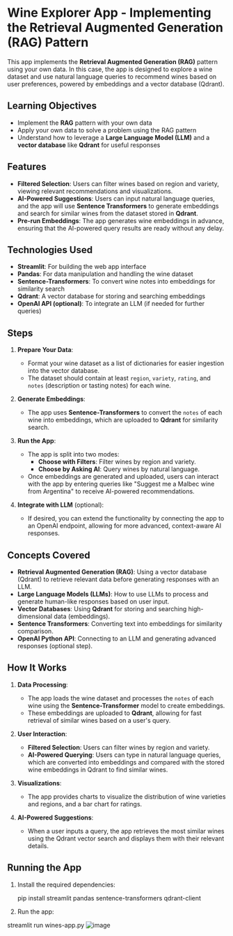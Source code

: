 # Wine Explorer App - Implementing the Retrieval Augmented Generation (RAG) Pattern

This app implements the **Retrieval Augmented Generation (RAG)** pattern using your own data. In this case, the app is designed to explore a wine dataset and use natural language queries to recommend wines based on user preferences, powered by embeddings and a vector database (Qdrant).

## Learning Objectives

- Implement the **RAG** pattern with your own data
- Apply your own data to solve a problem using the RAG pattern
- Understand how to leverage a **Large Language Model (LLM)** and a **vector database** like **Qdrant** for useful responses

## Features

- **Filtered Selection**: Users can filter wines based on region and variety, viewing relevant recommendations and visualizations.
- **AI-Powered Suggestions**: Users can input natural language queries, and the app will use **Sentence Transformers** to generate embeddings and search for similar wines from the dataset stored in **Qdrant**.
- **Pre-run Embeddings**: The app generates wine embeddings in advance, ensuring that the AI-powered query results are ready without any delay.

## Technologies Used

- **Streamlit**: For building the web app interface
- **Pandas**: For data manipulation and handling the wine dataset
- **Sentence-Transformers**: To convert wine notes into embeddings for similarity search
- **Qdrant**: A vector database for storing and searching embeddings
- **OpenAI API (optional)**: To integrate an LLM (if needed for further queries)

## Steps

1. **Prepare Your Data**: 
   - Format your wine dataset as a list of dictionaries for easier ingestion into the vector database.
   - The dataset should contain at least `region`, `variety`, `rating`, and `notes` (description or tasting notes) for each wine.

2. **Generate Embeddings**:
   - The app uses **Sentence-Transformers** to convert the `notes` of each wine into embeddings, which are uploaded to **Qdrant** for similarity search.

3. **Run the App**:
   - The app is split into two modes:
     - **Choose with Filters**: Filter wines by region and variety.
     - **Choose by Asking AI**: Query wines by natural language.
   - Once embeddings are generated and uploaded, users can interact with the app by entering queries like "Suggest me a Malbec wine from Argentina" to receive AI-powered recommendations.

4. **Integrate with LLM** (optional):
   - If desired, you can extend the functionality by connecting the app to an OpenAI endpoint, allowing for more advanced, context-aware AI responses.

## Concepts Covered

- **Retrieval Augmented Generation (RAG)**: Using a vector database (Qdrant) to retrieve relevant data before generating responses with an LLM.
- **Large Language Models (LLMs)**: How to use LLMs to process and generate human-like responses based on user input.
- **Vector Databases**: Using **Qdrant** for storing and searching high-dimensional data (embeddings).
- **Sentence Transformers**: Converting text into embeddings for similarity comparison.
- **OpenAI Python API**: Connecting to an LLM and generating advanced responses (optional step).

## How It Works

1. **Data Processing**:
   - The app loads the wine dataset and processes the `notes` of each wine using the **Sentence-Transformer** model to create embeddings.
   - These embeddings are uploaded to **Qdrant**, allowing for fast retrieval of similar wines based on a user's query.

2. **User Interaction**:
   - **Filtered Selection**: Users can filter wines by region and variety.
   - **AI-Powered Querying**: Users can type in natural language queries, which are converted into embeddings and compared with the stored wine embeddings in Qdrant to find similar wines.

3. **Visualizations**:
   - The app provides charts to visualize the distribution of wine varieties and regions, and a bar chart for ratings.

4. **AI-Powered Suggestions**:
   - When a user inputs a query, the app retrieves the most similar wines using the Qdrant vector search and displays them with their relevant details.

## Running the App

1. Install the required dependencies:

  
   pip install streamlit pandas sentence-transformers qdrant-client
   
2. Run the app:


streamlit run wines-app.py
![image](https://github.com/user-attachments/assets/8b036628-50da-4ffb-b9cc-68c8a91cf23c)
